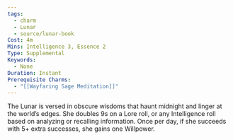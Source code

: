 ```yaml
---
tags:
  - charm
  - Lunar
  - source/lunar-book
Cost: 4m
Mins: Intelligence 3, Essence 2
Type: Supplemental
Keywords:
  - None
Duration: Instant
Prerequisite Charms:
  - "[[Wayfaring Sage Meditation]]"
---
```

The Lunar is versed in obscure wisdoms that haunt midnight and linger at the world’s edges. She doubles 9s on a Lore roll, or any Intelligence roll based on analyzing or recalling information. Once per day, if she succeeds with 5+ extra successes, she gains one Willpower.